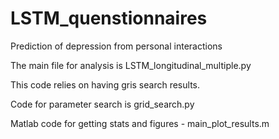 # LSTM_quenstionnaires
Prediction of depression from personal interactions 

The main file for analysis is LSTM_longitudinal_multiple.py

This code relies on having gris search results. 

Code for parameter search is grid_search.py

Matlab code for getting stats and figures - main_plot_results.m
